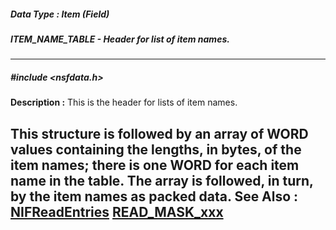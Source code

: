 ##### Data Type : Item (Field)
##### ITEM_NAME_TABLE - Header for list of item names.
---
##### #include <nsfdata.h>
**Description :**
	This is the header for lists of item names.

This structure is followed by an array of WORD values containing the lengths, 
in bytes, of the item names;  there is one WORD for each item name in the 
table.  The array is followed, in turn, by the item names as packed data.
**See Also :**
[NIFReadEntries](D:/md_files/NIFReadEntries.md)
[READ_MASK_xxx](D:/md_files/READ_MASK_xxx.md)
---
